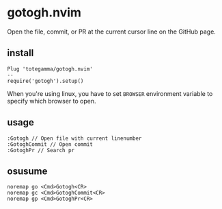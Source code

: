 # gotogh.nvim

Open the file, commit, or PR at the current cursor line on the GitHub page.

## install

```
Plug 'totegamma/gotogh.nvim'
--
require('gotogh').setup()
```

When you're using linux, you have to set `BROWSER` environment variable to specify which browser to open.

## usage

```
:Gotogh // Open file with current linenumber
:GotoghCommit // Open commit
:GotoghPr // Search pr
```

## osusume

```
noremap go <Cmd>Gotogh<CR>
noremap gc <Cmd>GotoghCommit<CR>
noremap gp <Cmd>GotoghPr<CR>
```

